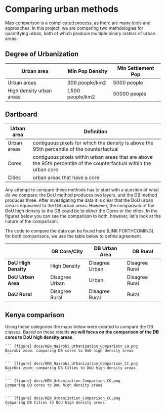 # Comparing urban methods
Map comparison is a complicated process, as there are many tools and approaches. In this project, we are comparing two methdologies for quantifying urban, both of which produce multiple binary rasters of urban areas:

## Degree of Urbanization
| Urban area | Min Pop Density | Min Settlement Pop |  
| --- | --- | --- | 
| Urban areas | 300 people/km2 | 5000 people |  
| High density urban areas | 1500 people/km2 | 50000 people |  

## Dartboard
| Urban area | Definition |
| --- | --- |
| Urban areas | contiguous pixels for which the density is above the 95th percentile of the counterfactual |  
| Cores | contiguous pixels within urban areas that are above the 95th percentile of the counterfactual within the urban core |
| Cities | urban areas that have a core |  

Any attempt to compare these methods has to start with a question of what do we compare: the DoU method produces two layers, and the DB method produces three. After investigating the data it is clear that the DoU urban area is equivalent to the DB urban areas. However, the comparison of the DoU high density to the DB could be to either the Cores or the cities. In the figures below you can see the comparison to both, however, let's look at the nature of the comparison:

The code to compare the data can be found here (LINK FORTHCOMING), for both comparisons, we use the table below to define agreement

|  | DB Core/City | DB Urban Area | DB Rural |
| --- | --- | --- | --- |
| __DoU High Density__ | High Density | Disagree Urban | Disagree Rural |
| __DoU Urban Area__ | Disagree Urban | Urban | Disagree Rural |
| __DoU Rural__ | Disagree Rural | Disagree Rural | Rural |

## Kenya comparison
Using these categories the maps below were created to compare the DB classes. Based on these results __we will focus on the comparison of the DB cores to DoU high density areas__.
```` {tabbed} DB Cores - Nairobi
``` {figure} docs/KEN_Nairobi_Urbanization_Comparison_CO.png
Nairobi zoom: comparing DB cores to DoU high density areas
```
````
```` {tabbed} DB Cities - Nairobi
``` {figure} docs/KEN_Nairobi_Urbanization_Comparison_CC.png
Nairboi zoom: comparing DB Cities to DoU high density areas
```
````
```` {tabbed} DB Cores
``` {figure} docs/KEN_Urbanization_Comparison_CO.png
Comparing DB cores to DoU high density areas
```
````
```` {tabbed} DB Cities
``` {figure} docs/KEN_Urbanization_Comparison_CC.png
Comparing DB Cities to DoU high density areas
```
````
